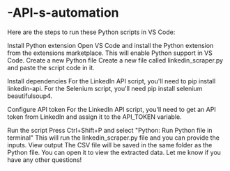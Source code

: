 # -API-s-automation

Here are the steps to run these Python scripts in VS Code:

Install Python extension
Open VS Code and install the Python extension from the extensions marketplace. This will enable Python support in VS Code.
Create a new Python file
Create a new file called linkedin_scraper.py and paste the script code in it.

Install dependencies
For the LinkedIn API script, you'll need to pip install linkedin-api.
For the Selenium script, you'll need pip install selenium beautifulsoup4.

Configure API token
For the LinkedIn API script, you'll need to get an API token from LinkedIn and assign it to the API_TOKEN variable.


Run the script
Press Ctrl+Shift+P and select "Python: Run Python file in terminal"
This will run the linkedin_scraper.py file and you can provide the inputs.
View output
The CSV file will be saved in the same folder as the Python file. You can open it to view the extracted data.
Let me know if you have any other questions!
